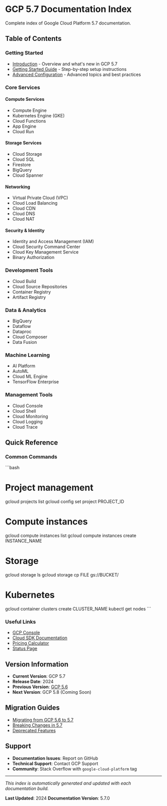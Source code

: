 # GCP 5.7 Documentation Index

Complete index of Google Cloud Platform 5.7 documentation.

## Table of Contents

### Getting Started
- [Introduction](intro.md) - Overview and what's new in GCP 5.7
- [Getting Started Guide](file.md) - Step-by-step setup instructions
- [Advanced Configuration](file2.md) - Advanced topics and best practices

### Core Services

#### Compute Services
- Compute Engine
- Kubernetes Engine (GKE)
- Cloud Functions
- App Engine
- Cloud Run

#### Storage Services
- Cloud Storage
- Cloud SQL
- Firestore
- BigQuery
- Cloud Spanner

#### Networking
- Virtual Private Cloud (VPC)
- Cloud Load Balancing
- Cloud CDN
- Cloud DNS
- Cloud NAT

#### Security & Identity
- Identity and Access Management (IAM)
- Cloud Security Command Center
- Cloud Key Management Service
- Binary Authorization

### Development Tools
- Cloud Build
- Cloud Source Repositories
- Container Registry
- Artifact Registry

### Data & Analytics
- BigQuery
- Dataflow
- Dataproc
- Cloud Composer
- Data Fusion

### Machine Learning
- AI Platform
- AutoML
- Cloud ML Engine
- TensorFlow Enterprise

### Management Tools
- Cloud Console
- Cloud Shell
- Cloud Monitoring
- Cloud Logging
- Cloud Trace

## Quick Reference

### Common Commands
\`\`\`bash
# Project management
gcloud projects list
gcloud config set project PROJECT_ID

# Compute instances
gcloud compute instances list
gcloud compute instances create INSTANCE_NAME

# Storage
gcloud storage ls
gcloud storage cp FILE gs://BUCKET/

# Kubernetes
gcloud container clusters create CLUSTER_NAME
kubectl get nodes
\`\`\`

### Useful Links
- [GCP Console](https://console.cloud.google.com)
- [Cloud SDK Documentation](https://cloud.google.com/sdk/docs)
- [Pricing Calculator](https://cloud.google.com/products/calculator)
- [Status Page](https://status.cloud.google.com)

## Version Information

- **Current Version**: GCP 5.7
- **Release Date**: 2024
- **Previous Version**: [GCP 5.6](../subfolder_gcp5.6/)
- **Next Version**: GCP 5.8 (Coming Soon)

## Migration Guides

- [Migrating from GCP 5.6 to 5.7](migration-guide.md)
- [Breaking Changes in 5.7](breaking-changes.md)
- [Deprecated Features](deprecated-features.md)

## Support

- **Documentation Issues**: Report on GitHub
- **Technical Support**: Contact GCP Support
- **Community**: Stack Overflow with `google-cloud-platform` tag

---

*This index is automatically generated and updated with each documentation build.*

**Last Updated**: 2024
**Documentation Version**: 5.7.0
